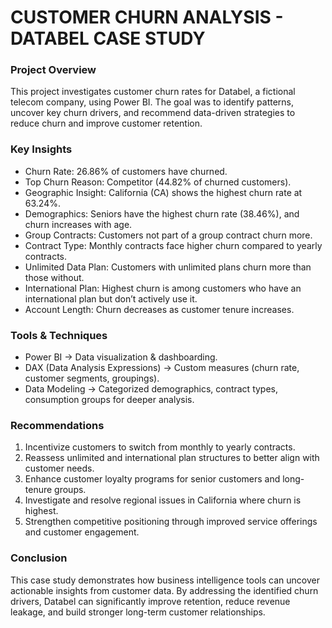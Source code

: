 # CUSTOMER CHURN ANALYSIS - DATABEL CASE STUDY
### Project Overview
This project investigates customer churn rates for Databel, a fictional telecom company, using Power BI. The goal was to identify patterns, uncover key churn drivers, and recommend data-driven strategies to reduce churn and improve customer retention.
### Key Insights
- Churn Rate: 26.86% of customers have churned.
- Top Churn Reason: Competitor (44.82% of churned customers).
- Geographic Insight: California (CA) shows the highest churn rate at 63.24%.
- Demographics: Seniors have the highest churn rate (38.46%), and churn increases with age.
- Group Contracts: Customers not part of a group contract churn more.
- Contract Type: Monthly contracts face higher churn compared to yearly contracts.
- Unlimited Data Plan: Customers with unlimited plans churn more than those without.
- International Plan: Highest churn is among customers who have an international plan but don’t actively use it.
- Account Length: Churn decreases as customer tenure increases.
### Tools & Techniques
- Power BI → Data visualization & dashboarding.
- DAX (Data Analysis Expressions) → Custom measures (churn rate, customer segments, groupings).
- Data Modeling → Categorized demographics, contract types, consumption groups for deeper analysis.
### Recommendations
1. Incentivize customers to switch from monthly to yearly contracts.
2. Reassess unlimited and international plan structures to better align with customer needs.
3. Enhance customer loyalty programs for senior customers and long-tenure groups.
4. Investigate and resolve regional issues in California where churn is highest.
5. Strengthen competitive positioning through improved service offerings and customer engagement.
### Conclusion
This case study demonstrates how business intelligence tools can uncover actionable insights from customer data. By addressing the identified churn drivers, Databel can significantly improve retention, reduce revenue leakage, and build stronger long-term customer relationships.
